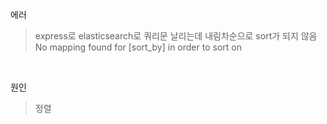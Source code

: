 에러
> express로 elasticsearch로 쿼리문 날리는데 내림차순으로 sort가 되지 않음 <br>
>  No mapping found for [sort_by] in order to sort on 

<br>

원인
> 정렬 
